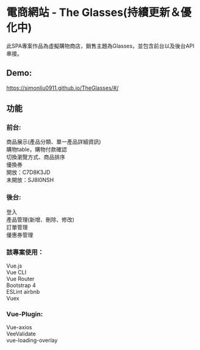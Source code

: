# 電商網站 - The Glasses(持續更新＆優化中)
此SPA專案作品為虛擬購物商店，銷售主題為Glasses，並包含前台以及後台API串接。

## Demo:
https://simonliu0911.github.io/TheGlasses/#/

## 功能
### 前台:
商品展示(產品分類、單一產品詳細資訊)\
購物table，購物付款確認\
切換瀏覽方式、商品排序\
優換券\
    開放：C7D8K3JD\
    未開放：SJ8I0NSH

### 後台:
登入\
產品管理(新增、刪除、修改)\
訂單管理\
優惠券管理

### 該專案使用：
Vue.js\
Vue CLI\
Vue Router\
Bootstrap 4\
ESLint airbnb\
Vuex

### Vue-Plugin:
Vue-axios\
VeeValidate\
vue-loading-overlay
